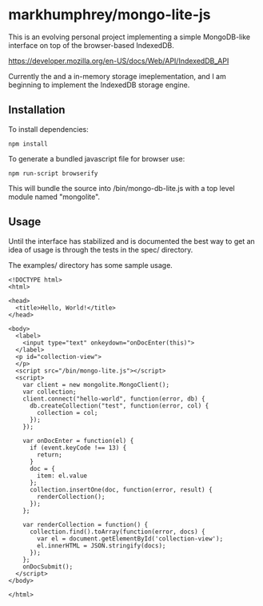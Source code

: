 # markhumphrey/mongo-lite-js

This is an evolving personal project implementing a simple MongoDB-like interface on top of the browser-based IndexedDB.

https://developer.mozilla.org/en-US/docs/Web/API/IndexedDB_API

Currently the and a in-memory storage imeplementation, and I am beginning to implement the IndexedDB storage engine. 

## Installation

To install dependencies:
```
npm install
```

To generate a bundled javascript file for browser use: 
```
npm run-script browserify
```
This will bundle the source into /bin/mongo-db-lite.js with a top level module named "mongolite".

## Usage

Until the interface has stabilized and is documented the best way to get an idea of usage is through the tests in the spec/ directory.

The examples/ directory has some sample usage. 

```
<!DOCTYPE html>
<html>

<head>
  <title>Hello, World!</title>
</head>

<body>
  <label>
    <input type="text" onkeydown="onDocEnter(this)">
  </label>
  <p id="collection-view">
  </p>
  <script src="/bin/mongo-lite.js"></script>
  <script>
    var client = new mongolite.MongoClient();
    var collection;
    client.connect("hello-world", function(error, db) {
      db.createCollection("test", function(error, col) {
        collection = col;
      });
    });

    var onDocEnter = function(el) {
      if (event.keyCode !== 13) {
        return;
      }
      doc = {
        item: el.value
      };
      collection.insertOne(doc, function(error, result) {
        renderCollection();
      });
    };

    var renderCollection = function() {
      collection.find().toArray(function(error, docs) {
        var el = document.getElementById('collection-view');
        el.innerHTML = JSON.stringify(docs);
      });
    };
    onDocSubmit();
  </script>
</body>

</html>
```

